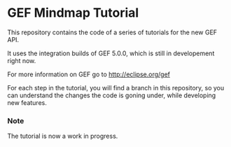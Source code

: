 # GEF Mindmap Tutorial

This repository contains the code of a series of tutorials for the new GEF API.

It uses the integration builds of GEF 5.0.0, which is still in developement right now.

For more information on GEF go to http://eclipse.org/gef

For each step in the tutorial, you will find a branch in this repository, so you can understand the changes the code is goning under, while developing new features.


### Note 

The tutorial is now a work in progress.